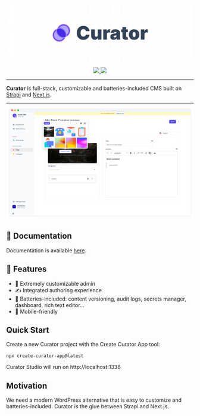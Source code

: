 ![Curator Logo](https://raw.githubusercontent.com/its-devtastic/curator/main/media/banner.png)

<div align="center">
  <a aria-label="Stars" href="https://github.com/its-devtastic/curator/stargazers">
    <img src="https://img.shields.io/github/stars/its-devtastic/curator">
  </a>
<a aria-label="NPM" href="https://www.npmjs.com/package/@curatorjs/studio">
    <img src="https://img.shields.io/npm/dm/%40curatorjs/studio">
  </a>
</div>

---

**Curator** is full-stack, customizable and batteries-included CMS built on [Strapi](https://www.strapi.io) and [Next.js](https://nextjs.org).

---

![Preview](https://raw.githubusercontent.com/its-devtastic/curator/main/media/preview.png)

## 📜 Documentation

Documentation is available [here](https://its-devtastic.github.io/curator/).

## 💫 Features

- 🎨 Extremely customizable admin
- ✍️ Integrated authoring experience
- 🔋 Batteries-included: content versioning, audit logs, secrets manager, dashboard, rich text editor...
- 📱 Mobile-friendly

## Quick Start

Create a new Curator project with the Create Curator App tool:

```shell
npx create-curator-app@latest
```

Curator Studio will run on http://localhost:1338

## Motivation

We need a modern WordPress alternative that is easy to customize and batteries-included. Curator is the glue between Strapi and Next.js.
